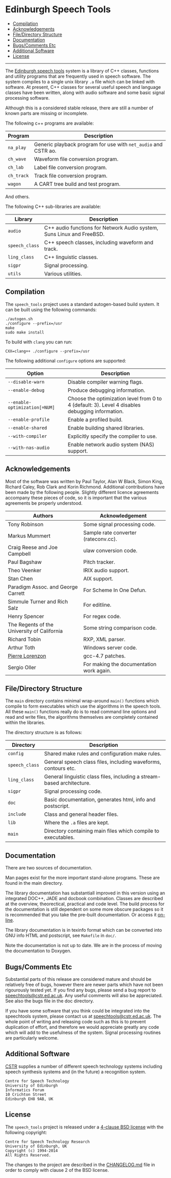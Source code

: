 # Edinburgh Speech Tools

- [Compilation](#compilation)
- [Acknowledgements](#acknowledgements)
- [File/Directory Structure](#filedirectory-structure)
- [Documentation](#documentation)
- [Bugs/Comments Etc](#bugscomments-etc)
- [Additional Software](#additional-software)
- [License](#license)

----------

The [Edinburgh speech tools](http://www.cstr.ed.ac.uk/projects/speech_tools)
system is a library of C++ classes, functions and utility programs that are
frequently used in speech software. The system compiles to a single unix
library `.a` file which can be linked with software. At present, C++ classes
for several useful speech and language classes have been written, along with
audio software and some basic signal processing software.

Although this is a considered stable release, there are still a number
of known parts are missing or incomplete.

The following c++ programs are available:

| Program    | Description |
|------------|-------------|
| `na_play`  | Generic playback program for use with `net_audio` and CSTR ao. |
| `ch_wave`  | Waveform file conversion program. |
| `ch_lab`   | Label file conversion program. |
| `ch_track` | Track file conversion program. |
| `wagon`    | A CART tree build and test program. |

And others.

The following C++ sub-libraries are available:

| Library        | Description |
|----------------|-------------|
| `audio`        | C++ audio functions for Network Audio system, Suns Linux and FreeBSD. |
| `speech_class` | C++ speech classes, including waveform and track. |
| `ling_class`   | C++ linguistic classes. |
| `sigpr`        | Signal processing. |
| `utils`        | Various utilities. |

## Compilation

The `speech_tools` project uses a standard autogen-based build system. It
can be built using the following commands:

    ./autogen.sh
    ./configure --prefix=/usr
    make
    sudo make install

To build with `clang` you can run:

    CXX=clang++ ./configure --prefix=/usr

The following additional `configure` options are supported:

| Option                        | Description |
|-------------------------------|-------------|
| `--disable-warn`              | Disable compiler warning flags. |
| `--enable-debug`              | Produce debugging information. |
| `--enable-optimization[=NUM]` | Choose the optimization level from 0 to 4 (default: 3). Level 4 disables debugging information. |
| `--enable-profile`            | Enable a profiled build. |
| `--enable-shared`             | Enable building shared libraries. |
| `--with-compiler`             | Explicitly specify the compiler to use. |
| `--with-nas-audio`            | Enable network audio system (NAS) support. |

## Acknowledgements

Most of the software was written by Paul Taylor, Alan W Black, Simon
King, Richard Caley, Rob Clark and Korin Richmond. Additional
contributions have been made by the following people.  Slightly
different licence agreements accompany these pieces of code, so it is
important that the various agreements be properly understood.

| Authors                                     | Acknowledgement |
|---------------------------------------------|-----------------|
| Tony Robinson                               | Some signal processing code. |
| Markus Mummert                              | Sample rate converter (rateconv.cc). |
| Craig Reese and Joe Campbell                | ulaw conversion code. |
| Paul Bagshaw                                | Pitch tracker. |
| Theo Veenker                                | IRIX audio support. |
| Stan Chen                                   | AIX support. |
| Paradigm Assoc. and George Carrett          | For Scheme In One Defun. |
| Simmule Turner and Rich Salz                | For editline. |
| Henry Spencer                               | For regex code. |
| The Regents of the University of California | Some string comparison code. |
| Richard Tobin                               | RXP, XML parser. |
| Arthur Toth                                 | Windows server code. |
| [Pierre Lorenzon](mailto:devel@pollock-nageoire.net) | gcc-4.7 patches. |
| Sergio Oller                                | For making the documentation work again. |

## File/Directory Structure

The `main` directory contains minimal wrap-around `main()` functions
which compile to form executables which use the algorithms in the
speech tools. All these `main()` functions really do is to read
command line options and read and write files, the algorithms
themselves are completely contained within the libraries.

The directory structure is as follows:

| Directory      | Description |
|----------------|-------------|
| `config`       | Shared make rules and configuration make rules. |
| `speech_class` | General speech class files, including waveforms, contours etc. |
| `ling_class`   | General linguistic class files, including a stream-based architecture. |
| `sigpr`        | Signal processing code. |
| `doc`          | Basic documentation, generates html, info and postscript. |
| `include`      | Class and general header files. |
| `lib`          | Where the `.a` files are kept. |
| `main`         | Directory containing main files which compile to executables. |

## Documentation

There are two sources of documentation.

Man pages exist for the more important stand-alone programs. These are
found in the main directory.

The library documentation has substantiall improved in this version
using an integrated DOC++, JADE and docbook combination. Classes are
described at the overview, theorectical, practical and code level.
The build process for the documentation is still dependent on some
more obscure packages so it is recommended that you take the
pre-built documentation.  Or access it
[on-line](http://www.cstr.ed.ac.uk/projects/speech_tools).

The library documentation is in texinfo format which can be converted
into GNU info HTML and postscript, see `Makefile` in `doc/`.

Note the documentation is not up to date. We are in the process of
moving the documentation to Doxygen.

## Bugs/Comments Etc

Substantial parts of this release are considered mature and should be
relatively free of bugs, however there are newer parts which have not
been rigourously tested yet.  If you find any bugs, please send a bug
report to speechtools@cstr.ed.ac.uk. Any useful comments will also be
appreciated. See also the bugs file in the doc directory.

If you have some software that you think could be integrated into the
speechtools system, please contact us at
speechtools@cstr.ed.ac.uk. The whole point of writing and releasing
code such as this is to prevent duplication of effort, and therefore
we would appreciate greatly any code which will add to the usefulness
of the system. Signal processing routines are particularly welcome.

## Additional Software

[CSTR](http://www.cstr.ed.ac.uk/) supplies a number of different speech
technology systems including speech synthesis systems and (in the future)
a recognition system.

    Centre for Speech Technology
    University of Edinburgh
    Informatics Forum
    10 Crichton Street 
    Edinburgh EH8 9AB, UK

## License

The `speech_tools` project is released under a [4-clause BSD license](COPYING)
with the following copyright:

    Centre for Speech Technology Research
    University of Edinburgh, UK
    Copyright (c) 1994-2014
    All Rights Reserved.

The changes to the project are described in the [CHANGELOG.md](CHANGELOG.md)
file in order to comply with clause 2 of the BSD license.
